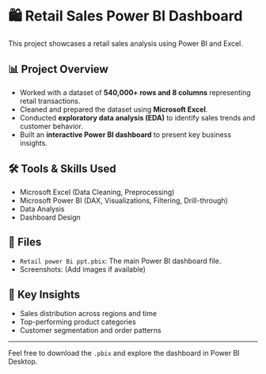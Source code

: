 
 # 🛍️ Retail Sales Power BI Dashboard

This project showcases a retail sales analysis using Power BI and Excel.

## 📊 Project Overview
- Worked with a dataset of **540,000+ rows and 8 columns** representing retail transactions.
- Cleaned and prepared the dataset using **Microsoft Excel**.
- Conducted **exploratory data analysis (EDA)** to identify sales trends and customer behavior.
- Built an **interactive Power BI dashboard** to present key business insights.

## 🛠️ Tools & Skills Used
- Microsoft Excel (Data Cleaning, Preprocessing)
- Microsoft Power BI (DAX, Visualizations, Filtering, Drill-through)
- Data Analysis
- Dashboard Design

## 📂 Files
- `Retail power Bi ppt.pbix`: The main Power BI dashboard file.
- Screenshots: (Add images if available)

## 🚀 Key Insights
- Sales distribution across regions and time
- Top-performing product categories
- Customer segmentation and order patterns

---

Feel free to download the `.pbix` and explore the dashboard in Power BI Desktop.


